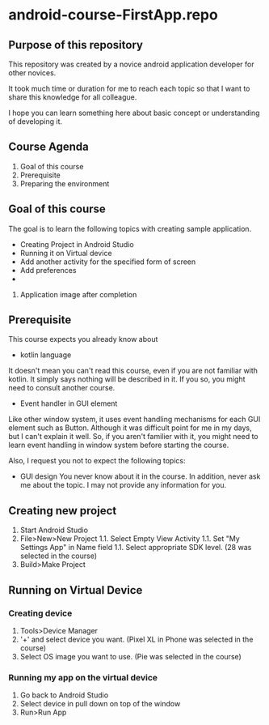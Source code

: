 # android-course-FirstApp.repo

## Purpose of this repository

This repository was created by a novice android application developer for other novices.

It took much time or duration for me to reach each topic so that I
want to share this knowledge for all colleague.

I hope you can learn something here about basic concept or understanding of developing it.

## Course Agenda

1. Goal of this course
1. Prerequisite
1. Preparing the environment

## Goal of this course

The goal is to learn the following topics with creating sample
application.

* Creating Project in Android Studio
* Running it on Virtual device
* Add another activity for the specified form of screen
* Add preferences
* 

1. Application image after completion
## Prerequisite

This course expects you already know about
* kotlin language

It doesn't mean you can't read this course, even if you are not familiar with kotlin.
It simply says nothing will be described in it.
If you so, you might need to consult another course.
* Event handler in GUI element

Like other window system, it uses event handling mechanisms for each
GUI element such as Button.
Although it was difficult point for me in my days, but I can't explain
it well.
So, if you aren't familier with it, you might need to learn event handling
in window system before starting the course.

Also, I request you not to expect the following topics:
* GUI design
You never know about it in the course.
In addition, never ask me about the topic.
I may not provide any information for you.

## Creating new project

1. Start Android Studio
1. File>New>New Project
1.1. Select Empty View Activity
1.1. Set "My Settings App" in Name field
1.1. Select appropriate SDK level. (28 was selected in the course)
1. Build>Make Project

## Running on Virtual Device
### Creating device
1. Tools>Device Manager
1. '+' and select device you want. (Pixel XL in Phone was selected in
the course)
1. Select OS image you want to use. (Pie was selected in the course)
### Running my app on the virtual device
1. Go back to Android Studio
1. Select device in pull down on top of the window
1. Run>Run App
